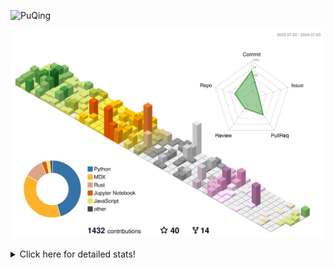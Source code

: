 ![PuQing](https://user-images.githubusercontent.com/27223114/171565019-9a56fae6-b08b-421f-99db-7e830da42371.png)

![](./profile-3d-contrib/profile-season-animate.svg)

<details>
<summary>Click here for detailed stats!</summary>

<!--START_SECTION:waka-->
![Lines of code](https://img.shields.io/badge/From%20Hello%20World%20I%27ve%20Written-1.3%20million%20lines%20of%20code-blue)

**🐱 My GitHub Data** 

> 📦 397.3 kB Used in GitHub's Storage 
 > 
> 🏆 400 Contributions in the Year 2024
 > 
> 🚫 Not Opted to Hire
 > 
> 📜 46 Public Repositories 
 > 
> 🔑 29 Private Repositories 
 > 
**I'm an Early 🐤** 

```text
🌞 Morning                440 commits         ██░░░░░░░░░░░░░░░░░░░░░░░   06.12 % 
🌆 Daytime                3306 commits        ███████████░░░░░░░░░░░░░░   45.97 % 
🌃 Evening                1521 commits        █████░░░░░░░░░░░░░░░░░░░░   21.15 % 
🌙 Night                  1924 commits        ███████░░░░░░░░░░░░░░░░░░   26.76 % 
```


📊 **This Week I Spent My Time On** 

```text
💬 Programming Languages: 
Browsing                 13 hrs 26 mins      ████████░░░░░░░░░░░░░░░░░   32.51 % 
Python                   12 hrs 47 mins      ████████░░░░░░░░░░░░░░░░░   30.92 % 
GitHubing                5 hrs 8 mins        ███░░░░░░░░░░░░░░░░░░░░░░   12.45 % 
TypeScript               3 hrs 21 mins       ██░░░░░░░░░░░░░░░░░░░░░░░   08.14 % 
Searching                1 hr 43 mins        █░░░░░░░░░░░░░░░░░░░░░░░░   04.16 % 

🔥 Editors: 
Chrome                   21 hrs 28 mins      █████████████░░░░░░░░░░░░   51.90 % 
VS Code                  18 hrs 20 mins      ███████████░░░░░░░░░░░░░░   44.33 % 
fish                     1 hr 32 mins        █░░░░░░░░░░░░░░░░░░░░░░░░   03.73 % 
Obsidian                 0 secs              ░░░░░░░░░░░░░░░░░░░░░░░░░   00.03 % 

💻 Operating System: 
Mac                      26 hrs 34 mins      ████████████████░░░░░░░░░   64.22 % 
Linux                    12 hrs 11 mins      ███████░░░░░░░░░░░░░░░░░░   29.48 % 
WSL                      2 hrs 36 mins       ██░░░░░░░░░░░░░░░░░░░░░░░   06.30 % 
```


<!--END_SECTION:waka-->
</details>

